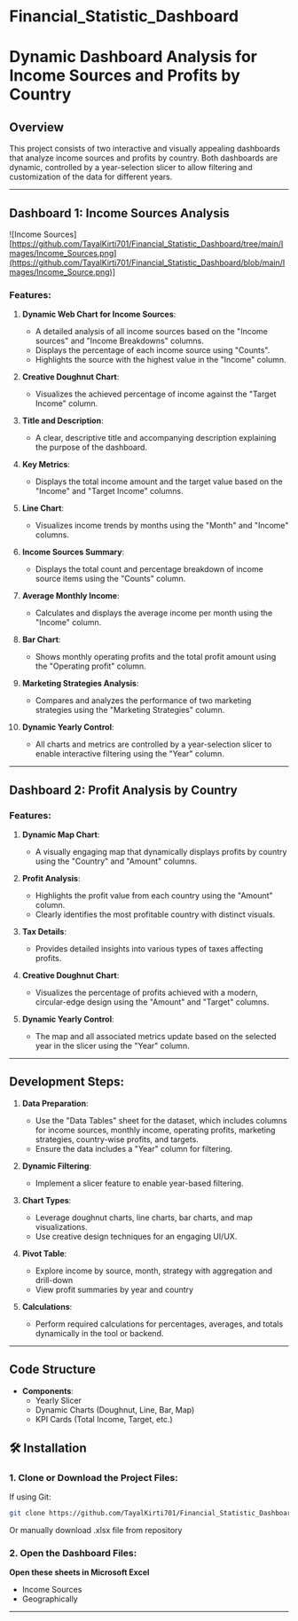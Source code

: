 # Financial_Statistic_Dashboard


# Dynamic Dashboard Analysis for Income Sources and Profits by Country

## Overview
This project consists of two interactive and visually appealing dashboards that analyze income sources and profits by country. Both dashboards are dynamic, controlled by a year-selection slicer to allow filtering and customization of the data for different years.

---

## Dashboard 1: Income Sources Analysis
![Income Sources][https://github.com/TayalKirti701/Financial_Statistic_Dashboard/tree/main/Images/Income_Sources.png](https://github.com/TayalKirti701/Financial_Statistic_Dashboard/blob/main/Images/Income_Source.png)]
### Features:
1. **Dynamic Web Chart for Income Sources**:
   - A detailed analysis of all income sources based on the "Income sources" and "Income Breakdowns" columns.
   - Displays the percentage of each income source using "Counts".
   - Highlights the source with the highest value in the "Income" column.

2. **Creative Doughnut Chart**:
   - Visualizes the achieved percentage of income against the "Target Income" column.

3. **Title and Description**:
   - A clear, descriptive title and accompanying description explaining the purpose of the dashboard.

4. **Key Metrics**:
   - Displays the total income amount and the target value based on the "Income" and "Target Income" columns.

5. **Line Chart**:
   - Visualizes income trends by months using the "Month" and "Income" columns.

6. **Income Sources Summary**:
   - Displays the total count and percentage breakdown of income source items using the "Counts" column.

7. **Average Monthly Income**:
   - Calculates and displays the average income per month using the "Income" column.

8. **Bar Chart**:
   - Shows monthly operating profits and the total profit amount using the "Operating profit" column.

9. **Marketing Strategies Analysis**:
   - Compares and analyzes the performance of two marketing strategies using the "Marketing Strategies" column.

10. **Dynamic Yearly Control**:
    - All charts and metrics are controlled by a year-selection slicer to enable interactive filtering using the "Year" column.

---

## Dashboard 2: Profit Analysis by Country

### Features:
1. **Dynamic Map Chart**:
   - A visually engaging map that dynamically displays profits by country using the "Country" and "Amount" columns.

2. **Profit Analysis**:
   - Highlights the profit value from each country using the "Amount" column.
   - Clearly identifies the most profitable country with distinct visuals.

3. **Tax Details**:
   - Provides detailed insights into various types of taxes affecting profits.

4. **Creative Doughnut Chart**:
   - Visualizes the percentage of profits achieved with a modern, circular-edge design using the "Amount" and "Target" columns.

5. **Dynamic Yearly Control**:
   - The map and all associated metrics update based on the selected year in the slicer using the "Year" column.

---

## Development Steps:
1. **Data Preparation**:
   - Use the "Data Tables" sheet for the dataset, which includes columns for income sources, monthly income, operating profits, marketing strategies, country-wise profits, and targets.
   - Ensure the data includes a "Year" column for filtering.

2. **Dynamic Filtering**:
   - Implement a slicer feature to enable year-based filtering.

3. **Chart Types**:
   - Leverage doughnut charts, line charts, bar charts, and map visualizations.
   - Use creative design techniques for an engaging UI/UX.
  
4. **Pivot Table**:
    - Explore income by source, month, strategy with aggregation and drill-down
    - View profit summaries by year and country

4. **Calculations**:
   - Perform required calculations for percentages, averages, and totals dynamically in the tool or backend.

---

## Code Structure

- **Components**:
  - Yearly Slicer
  - Dynamic Charts (Doughnut, Line, Bar, Map)
  - KPI Cards (Total Income, Target, etc.)


## 🛠 Installation

### 1. Clone or Download the Project Files:
If using Git:
```bash
git clone https://github.com/TayalKirti701/Financial_Statistic_Dashboard.git
```

Or manually download .xlsx file from repository

### 2. Open the Dashboard Files:
  **Open these sheets in Microsoft Excel**
  - Income Sources
  - Geographically


---

